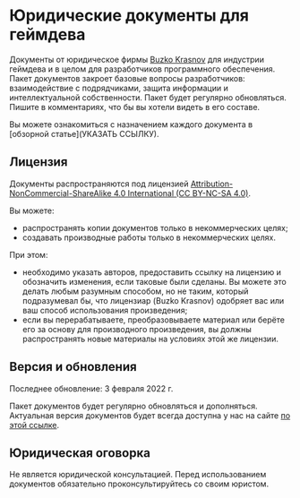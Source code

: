 # Юридические документы для геймдева
Документы от юридическое фирмы [Buzko Krasnov](https://www.buzko.legal/digital/yuridicheskie-dokumenty-dlya-razrabotchikov-igr-i-po) для индустрии геймдева и в целом для разработчиков программного обеспечения. Пакет документов закроет базовые вопросы разработчиков: взаимодействие с подрядчиками, защита информации и интеллектуальной собственности. Пакет будет регулярно обновляться. Пишите в комментариях, что бы вы хотели видеть в его составе.

Вы можете ознакомиться с назначением каждого документа в [обзорной статье](УКАЗАТЬ ССЫЛКУ).

## Лицензия
Документы распространяются под лицензией [Attribution-NonCommercial-ShareAlike 4.0 International (CC BY-NC-SA 4.0)](https://creativecommons.org/licenses/by-nc-sa/4.0/deed.en).

Вы можете:
- распространять копии документов только в некоммерческих целях;
- создавать производные работы только в некоммерческих целях.

При этом:
- необходимо указать авторов, предоставить ссылку на лицензию и обозначить изменения, если таковые были сделаны. Вы можете это делать любым разумным способом, но не таким, который подразумевал бы, что лицензиар (Buzko Krasnov) одобряет вас или ваш способ использования произведения;
- если вы перерабатываете, преобразовываете материал или берёте его за основу для производного произведения, вы должны распространять новые материалы на условиях этой же лицензии.

## Версия и обновления
Последнее обновление: 3 февраля 2022 г.

Пакет документов будет регулярно обновляться и дополняться. Актуальная версия документов будет всегда доступна у нас на сайте [по этой ссылке](https://www.buzko.legal/digital/yuridicheskie-dokumenty-dlya-razrabotchikov-igr-i-po).

## Юридическая оговорка
Не является юридической консультацией. Перед использованием документов обязательно проконсультируйтесь со своим юристом.
